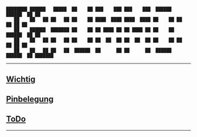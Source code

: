 #

```text

████████ ██████   █████  ██    ██ ███    ███ ███    ███  ██████  ██████  ██ ██      
   ██    ██   ██ ██   ██ ██    ██ ████  ████ ████  ████ ██    ██ ██   ██ ██ ██      
   ██    ██████  ███████ ██    ██ ██ ████ ██ ██ ████ ██ ██    ██ ██████  ██ ██      
   ██    ██   ██ ██   ██ ██    ██ ██  ██  ██ ██  ██  ██ ██    ██ ██   ██ ██ ██      
   ██    ██   ██ ██   ██  ██████  ██      ██ ██      ██  ██████  ██████  ██ ███████ 
```

---

## [Wichtig](/important.md)

## [Pinbelegung](/kabelmanagement.md)

## [ToDo](/todo.md)

---
